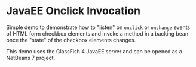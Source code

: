JavaEE Onclick Invocation
==

Simple demo to demonstrate how to "listen" on `onclick` or `onchange` events of HTML form checkbox elements and invoke a method in a backing bean once the "state" of the checkbox elements changes. 

This demo uses the GlassFish 4 JavaEE server and can be opened as a NetBeans 7 project.